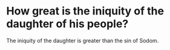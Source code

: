 # How great is the iniquity of the daughter of his people?

The iniquity of the daughter is greater than the sin of Sodom.
